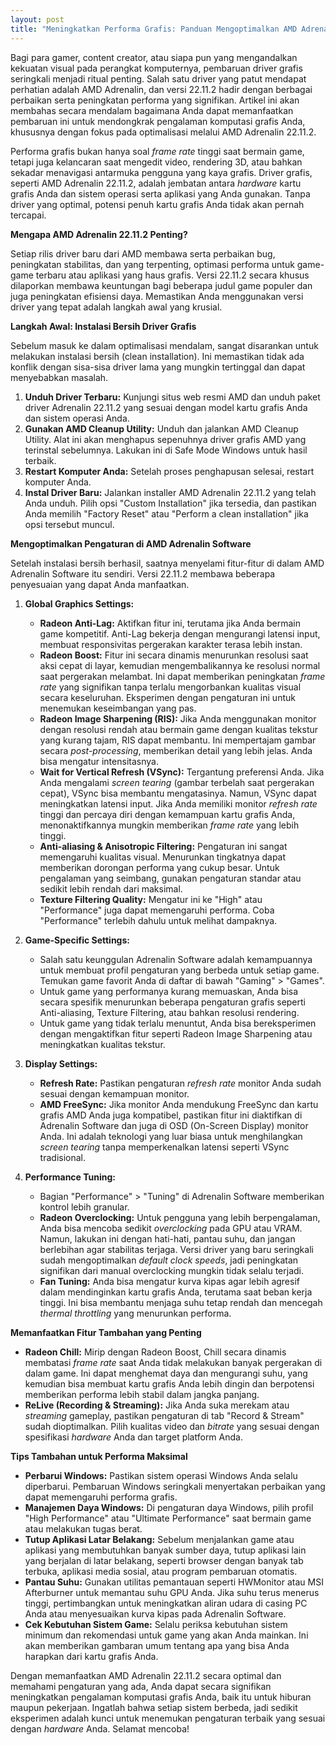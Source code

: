 ```yaml
---
layout: post
title: "Meningkatkan Performa Grafis: Panduan Mengoptimalkan AMD Adrenalin 22.11.2"
---
```


Bagi para gamer, content creator, atau siapa pun yang mengandalkan kekuatan visual pada perangkat komputernya, pembaruan driver grafis seringkali menjadi ritual penting. Salah satu driver yang patut mendapat perhatian adalah AMD Adrenalin, dan versi 22.11.2 hadir dengan berbagai perbaikan serta peningkatan performa yang signifikan. Artikel ini akan membahas secara mendalam bagaimana Anda dapat memanfaatkan pembaruan ini untuk mendongkrak pengalaman komputasi grafis Anda, khususnya dengan fokus pada optimalisasi melalui AMD Adrenalin 22.11.2.

Performa grafis bukan hanya soal *frame rate* tinggi saat bermain game, tetapi juga kelancaran saat mengedit video, rendering 3D, atau bahkan sekadar menavigasi antarmuka pengguna yang kaya grafis. Driver grafis, seperti AMD Adrenalin 22.11.2, adalah jembatan antara *hardware* kartu grafis Anda dan sistem operasi serta aplikasi yang Anda gunakan. Tanpa driver yang optimal, potensi penuh kartu grafis Anda tidak akan pernah tercapai.

**Mengapa AMD Adrenalin 22.11.2 Penting?**

Setiap rilis driver baru dari AMD membawa serta perbaikan bug, peningkatan stabilitas, dan yang terpenting, optimasi performa untuk game-game terbaru atau aplikasi yang haus grafis. Versi 22.11.2 secara khusus dilaporkan membawa keuntungan bagi beberapa judul game populer dan juga peningkatan efisiensi daya. Memastikan Anda menggunakan versi driver yang tepat adalah langkah awal yang krusial.

**Langkah Awal: Instalasi Bersih Driver Grafis**

Sebelum masuk ke dalam optimalisasi mendalam, sangat disarankan untuk melakukan instalasi bersih (clean installation). Ini memastikan tidak ada konflik dengan sisa-sisa driver lama yang mungkin tertinggal dan dapat menyebabkan masalah.

1.  **Unduh Driver Terbaru:** Kunjungi situs web resmi AMD dan unduh paket driver Adrenalin 22.11.2 yang sesuai dengan model kartu grafis Anda dan sistem operasi Anda.
2.  **Gunakan AMD Cleanup Utility:** Unduh dan jalankan AMD Cleanup Utility. Alat ini akan menghapus sepenuhnya driver grafis AMD yang terinstal sebelumnya. Lakukan ini di Safe Mode Windows untuk hasil terbaik.
3.  **Restart Komputer Anda:** Setelah proses penghapusan selesai, restart komputer Anda.
4.  **Instal Driver Baru:** Jalankan installer AMD Adrenalin 22.11.2 yang telah Anda unduh. Pilih opsi "Custom Installation" jika tersedia, dan pastikan Anda memilih "Factory Reset" atau "Perform a clean installation" jika opsi tersebut muncul.

**Mengoptimalkan Pengaturan di AMD Adrenalin Software**

Setelah instalasi bersih berhasil, saatnya menyelami fitur-fitur di dalam AMD Adrenalin Software itu sendiri. Versi 22.11.2 membawa beberapa penyesuaian yang dapat Anda manfaatkan.

1.  **Global Graphics Settings:**
    *   **Radeon Anti-Lag:** Aktifkan fitur ini, terutama jika Anda bermain game kompetitif. Anti-Lag bekerja dengan mengurangi latensi input, membuat responsivitas pergerakan karakter terasa lebih instan.
    *   **Radeon Boost:** Fitur ini secara dinamis menurunkan resolusi saat aksi cepat di layar, kemudian mengembalikannya ke resolusi normal saat pergerakan melambat. Ini dapat memberikan peningkatan *frame rate* yang signifikan tanpa terlalu mengorbankan kualitas visual secara keseluruhan. Eksperimen dengan pengaturan ini untuk menemukan keseimbangan yang pas.
    *   **Radeon Image Sharpening (RIS):** Jika Anda menggunakan monitor dengan resolusi rendah atau bermain game dengan kualitas tekstur yang kurang tajam, RIS dapat membantu. Ini mempertajam gambar secara *post-processing*, memberikan detail yang lebih jelas. Anda bisa mengatur intensitasnya.
    *   **Wait for Vertical Refresh (VSync):** Tergantung preferensi Anda. Jika Anda mengalami *screen tearing* (gambar terbelah saat pergerakan cepat), VSync bisa membantu mengatasinya. Namun, VSync dapat meningkatkan latensi input. Jika Anda memiliki monitor *refresh rate* tinggi dan percaya diri dengan kemampuan kartu grafis Anda, menonaktifkannya mungkin memberikan *frame rate* yang lebih tinggi.
    *   **Anti-aliasing & Anisotropic Filtering:** Pengaturan ini sangat memengaruhi kualitas visual. Menurunkan tingkatnya dapat memberikan dorongan performa yang cukup besar. Untuk pengalaman yang seimbang, gunakan pengaturan standar atau sedikit lebih rendah dari maksimal.
    *   **Texture Filtering Quality:** Mengatur ini ke "High" atau "Performance" juga dapat memengaruhi performa. Coba "Performance" terlebih dahulu untuk melihat dampaknya.

2.  **Game-Specific Settings:**
    *   Salah satu keunggulan Adrenalin Software adalah kemampuannya untuk membuat profil pengaturan yang berbeda untuk setiap game. Temukan game favorit Anda di daftar di bawah "Gaming" > "Games".
    *   Untuk game yang performanya kurang memuaskan, Anda bisa secara spesifik menurunkan beberapa pengaturan grafis seperti Anti-aliasing, Texture Filtering, atau bahkan resolusi rendering.
    *   Untuk game yang tidak terlalu menuntut, Anda bisa bereksperimen dengan mengaktifkan fitur seperti Radeon Image Sharpening atau meningkatkan kualitas tekstur.

3.  **Display Settings:**
    *   **Refresh Rate:** Pastikan pengaturan *refresh rate* monitor Anda sudah sesuai dengan kemampuan monitor.
    *   **AMD FreeSync:** Jika monitor Anda mendukung FreeSync dan kartu grafis AMD Anda juga kompatibel, pastikan fitur ini diaktifkan di Adrenalin Software dan juga di OSD (On-Screen Display) monitor Anda. Ini adalah teknologi yang luar biasa untuk menghilangkan *screen tearing* tanpa memperkenalkan latensi seperti VSync tradisional.

4.  **Performance Tuning:**
    *   Bagian "Performance" > "Tuning" di Adrenalin Software memberikan kontrol lebih granular.
    *   **Radeon Overclocking:** Untuk pengguna yang lebih berpengalaman, Anda bisa mencoba sedikit *overclocking* pada GPU atau VRAM. Namun, lakukan ini dengan hati-hati, pantau suhu, dan jangan berlebihan agar stabilitas terjaga. Versi driver yang baru seringkali sudah mengoptimalkan *default clock speeds*, jadi peningkatan signifikan dari manual overclocking mungkin tidak selalu terjadi.
    *   **Fan Tuning:** Anda bisa mengatur kurva kipas agar lebih agresif dalam mendinginkan kartu grafis Anda, terutama saat beban kerja tinggi. Ini bisa membantu menjaga suhu tetap rendah dan mencegah *thermal throttling* yang menurunkan performa.

**Memanfaatkan Fitur Tambahan yang Penting**

*   **Radeon Chill:** Mirip dengan Radeon Boost, Chill secara dinamis membatasi *frame rate* saat Anda tidak melakukan banyak pergerakan di dalam game. Ini dapat menghemat daya dan mengurangi suhu, yang kemudian bisa membuat kartu grafis Anda lebih dingin dan berpotensi memberikan performa lebih stabil dalam jangka panjang.
*   **ReLive (Recording & Streaming):** Jika Anda suka merekam atau *streaming* gameplay, pastikan pengaturan di tab "Record & Stream" sudah dioptimalkan. Pilih kualitas video dan *bitrate* yang sesuai dengan spesifikasi *hardware* Anda dan target platform Anda.

**Tips Tambahan untuk Performa Maksimal**

*   **Perbarui Windows:** Pastikan sistem operasi Windows Anda selalu diperbarui. Pembaruan Windows seringkali menyertakan perbaikan yang dapat memengaruhi performa grafis.
*   **Manajemen Daya Windows:** Di pengaturan daya Windows, pilih profil "High Performance" atau "Ultimate Performance" saat bermain game atau melakukan tugas berat.
*   **Tutup Aplikasi Latar Belakang:** Sebelum menjalankan game atau aplikasi yang membutuhkan banyak sumber daya, tutup aplikasi lain yang berjalan di latar belakang, seperti browser dengan banyak tab terbuka, aplikasi media sosial, atau program pembaruan otomatis.
*   **Pantau Suhu:** Gunakan utilitas pemantauan seperti HWMonitor atau MSI Afterburner untuk memantau suhu GPU Anda. Jika suhu terus menerus tinggi, pertimbangkan untuk meningkatkan aliran udara di casing PC Anda atau menyesuaikan kurva kipas pada Adrenalin Software.
*   **Cek Kebutuhan Sistem Game:** Selalu periksa kebutuhan sistem minimum dan rekomendasi untuk game yang akan Anda mainkan. Ini akan memberikan gambaran umum tentang apa yang bisa Anda harapkan dari kartu grafis Anda.

Dengan memanfaatkan AMD Adrenalin 22.11.2 secara optimal dan memahami pengaturan yang ada, Anda dapat secara signifikan meningkatkan pengalaman komputasi grafis Anda, baik itu untuk hiburan maupun pekerjaan. Ingatlah bahwa setiap sistem berbeda, jadi sedikit eksperimen adalah kunci untuk menemukan pengaturan terbaik yang sesuai dengan *hardware* Anda. Selamat mencoba!
